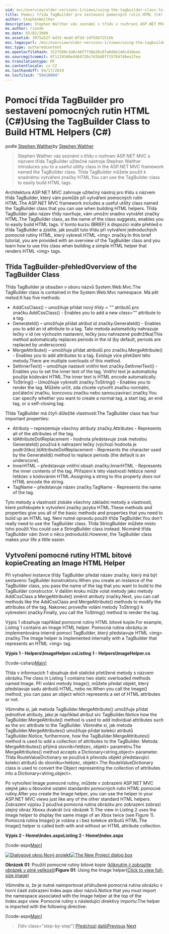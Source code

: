 ```yaml
---
uid: mvc/overview/older-versions-1/views/using-the-tagbuilder-class-to-build-html-helpers-cs
title: Pomocí třída TagBuilder pro sestavení pomocných rutin HTML (C#) | Dokumentace Microsoftu
author: StephenWalther
description: Stephen Walther vás seznámí s třídu v rozhraní ASP.NET MVC s názvem třída TagBuilder užitečné nástroje. Třída TagBuilder pro můžete snadno použít...
ms.author: riande
ms.date: 03/02/2009
ms.assetid: 3975a52f-bd15-4edd-8f3d-1df93672515b
msc.legacyurl: /mvc/overview/older-versions-1/views/using-the-tagbuilder-class-to-build-html-helpers-cs
msc.type: authoredcontent
ms.openlocfilehash: 3227560c1d0c48f7738e26c87a0dbb140c410eee
ms.sourcegitcommit: 0f1119340e4464720cfd16d0ff15764746ea1fea
ms.translationtype: MT
ms.contentlocale: cs-CZ
ms.lasthandoff: 04/17/2019
ms.locfileid: "59410094"
---
```

# <a name="using-the-tagbuilder-class-to-build-html-helpers-c"></a><span data-ttu-id="1053c-104">Pomocí třída TagBuilder pro sestavení pomocných rutin HTML (C#)</span><span class="sxs-lookup"><span data-stu-id="1053c-104">Using the TagBuilder Class to Build HTML Helpers (C#)</span></span>

<span data-ttu-id="1053c-105">podle [Stephen Walther](https://github.com/StephenWalther)</span><span class="sxs-lookup"><span data-stu-id="1053c-105">by [Stephen Walther](https://github.com/StephenWalther)</span></span>

> <span data-ttu-id="1053c-106">Stephen Walther vás seznámí s třídu v rozhraní ASP.NET MVC s názvem třída TagBuilder užitečné nástroje.</span><span class="sxs-lookup"><span data-stu-id="1053c-106">Stephen Walther introduces you to a useful utility class in the ASP.NET MVC framework named the TagBuilder class.</span></span> <span data-ttu-id="1053c-107">Třída TagBuilder můžete použít k snadnému vytváření značky HTML.</span><span class="sxs-lookup"><span data-stu-id="1053c-107">You can use the TagBuilder class to easily build HTML tags.</span></span>


<span data-ttu-id="1053c-108">Architektura ASP.NET MVC zahrnuje užitečný nástroj pro třídu s názvem třída TagBuilder, který vám pomůže při vytváření pomocných rutin HTML.</span><span class="sxs-lookup"><span data-stu-id="1053c-108">The ASP.NET MVC framework includes a useful utility class named the TagBuilder class that you can use when building HTML helpers.</span></span> <span data-ttu-id="1053c-109">Třída TagBuilder jako název třídy navrhuje, vám umožní snadno vytvářet značky HTML.</span><span class="sxs-lookup"><span data-stu-id="1053c-109">The TagBuilder class, as the name of the class suggests, enables you to easily build HTML tags.</span></span> <span data-ttu-id="1053c-110">V tomto kurzu (BRIEF) k dispozici máte přehled o třída TagBuilder a zjistíte, jak použít tuto třídu při vytváření jednoduchých pomocné rutiny HTML, který vykreslí HTML &lt;img&gt; značky.</span><span class="sxs-lookup"><span data-stu-id="1053c-110">In this brief tutorial, you are provided with an overview of the TagBuilder class and you learn how to use this class when building a simple HTML helper that renders HTML &lt;img&gt; tags.</span></span>

## <a name="overview-of-the-tagbuilder-class"></a><span data-ttu-id="1053c-111">Třída TagBuilder-přehled</span><span class="sxs-lookup"><span data-stu-id="1053c-111">Overview of the TagBuilder Class</span></span>

<span data-ttu-id="1053c-112">Třída TagBuilder je obsažen v oboru názvů System.Web.Mvc.</span><span class="sxs-lookup"><span data-stu-id="1053c-112">The TagBuilder class is contained in the System.Web.Mvc namespace.</span></span> <span data-ttu-id="1053c-113">Má pět metod:</span><span class="sxs-lookup"><span data-stu-id="1053c-113">It has five methods:</span></span>

- <span data-ttu-id="1053c-114">AddCssClass() – umožňuje přidat nový *třídy = ""* atributů pro značku.</span><span class="sxs-lookup"><span data-stu-id="1053c-114">AddCssClass() - Enables you to add a new *class=""* attribute to a tag.</span></span>
- <span data-ttu-id="1053c-115">GenerateId() – umožňuje přidat atribut id značky.</span><span class="sxs-lookup"><span data-stu-id="1053c-115">GenerateId() - Enables you to add an id attribute to a tag.</span></span> <span data-ttu-id="1053c-116">Tato metoda automaticky nahrazuje tečky v id (ve výchozím nastavení, tečky jsou nahrazené podtržítka)</span><span class="sxs-lookup"><span data-stu-id="1053c-116">This method automatically replaces periods in the id (by default, periods are replaced by underscores)</span></span>
- <span data-ttu-id="1053c-117">MergeAttribute() – umožňuje přidat atributů pro značku.</span><span class="sxs-lookup"><span data-stu-id="1053c-117">MergeAttribute() - Enables you to add attributes to a tag.</span></span> <span data-ttu-id="1053c-118">Existuje více přetížení této metody.</span><span class="sxs-lookup"><span data-stu-id="1053c-118">There are multiple overloads of this method.</span></span>
- <span data-ttu-id="1053c-119">SetInnerText() – umožňuje nastavit vnitřní text značky.</span><span class="sxs-lookup"><span data-stu-id="1053c-119">SetInnerText() - Enables you to set the inner text of the tag.</span></span> <span data-ttu-id="1053c-120">Vnitřní text je automaticky použije kódování HTML.</span><span class="sxs-lookup"><span data-stu-id="1053c-120">The inner text is HTML encode automatically.</span></span>
- <span data-ttu-id="1053c-121">ToString() – Umožňuje vykreslit značky.</span><span class="sxs-lookup"><span data-stu-id="1053c-121">ToString() - Enables you to render the tag.</span></span> <span data-ttu-id="1053c-122">Můžete určit, zda chcete vytvořit značku normální, počáteční značku, koncovou značku nebo samouzavírací značky.</span><span class="sxs-lookup"><span data-stu-id="1053c-122">You can specify whether you want to create a normal tag, a start tag, an end tag, or a self-closing tag.</span></span>
  

<span data-ttu-id="1053c-123">Třída TagBuilder má čtyři důležité vlastnosti:</span><span class="sxs-lookup"><span data-stu-id="1053c-123">The TagBuilder class has four important properties:</span></span>

- <span data-ttu-id="1053c-124">Atributy – reprezentuje všechny atributy značky.</span><span class="sxs-lookup"><span data-stu-id="1053c-124">Attributes - Represents all of the attributes of the tag.</span></span>
- <span data-ttu-id="1053c-125">IdAttributeDotReplacement - hodnota představuje znak metodou GenerateId() používá k nahrazení tečky (výchozí hodnota je podtržítko).</span><span class="sxs-lookup"><span data-stu-id="1053c-125">IdAttributeDotReplacement - Represents the character used by the GenerateId() method to replace periods (the default is an underscore).</span></span>
- <span data-ttu-id="1053c-126">InnerHTML – představuje vnitřní obsah značky.</span><span class="sxs-lookup"><span data-stu-id="1053c-126">InnerHTML - Represents the inner contents of the tag.</span></span> <span data-ttu-id="1053c-127">Přiřazení k této vlastnosti řetězce *nemá* řetězec s kódováním HTML.</span><span class="sxs-lookup"><span data-stu-id="1053c-127">Assigning a string to this property *does not* HTML encode the string.</span></span>
- <span data-ttu-id="1053c-128">TagName – představuje název značky.</span><span class="sxs-lookup"><span data-stu-id="1053c-128">TagName - Represents the name of the tag.</span></span>

<span data-ttu-id="1053c-129">Tyto metody a vlastnosti získáte všechny základní metody a vlastnosti, které potřebujete k vytvoření značky jazyka HTML.</span><span class="sxs-lookup"><span data-stu-id="1053c-129">These methods and properties give you all of the basic methods and properties that you need to build up an HTML tag.</span></span> <span data-ttu-id="1053c-130">Není nutné opravdu použít třída TagBuilder.</span><span class="sxs-lookup"><span data-stu-id="1053c-130">You don't really need to use the TagBuilder class.</span></span> <span data-ttu-id="1053c-131">Třída StringBuilder můžete místo toho použít.</span><span class="sxs-lookup"><span data-stu-id="1053c-131">You could use a StringBuilder class instead.</span></span> <span data-ttu-id="1053c-132">Nicméně třída TagBuilder vám život o něco jednodušší.</span><span class="sxs-lookup"><span data-stu-id="1053c-132">However, the TagBuilder class makes your life a little easier.</span></span>

## <a name="creating-an-image-html-helper"></a><span data-ttu-id="1053c-133">Vytvoření pomocné rutiny HTML bitové kopie</span><span class="sxs-lookup"><span data-stu-id="1053c-133">Creating an Image HTML Helper</span></span>

<span data-ttu-id="1053c-134">Při vytváření instance třídy TagBuilder předat název značky, který má být sestaveno TagBuilder konstruktoru.</span><span class="sxs-lookup"><span data-stu-id="1053c-134">When you create an instance of the TagBuilder class, you pass the name of the tag that you want to build to the TagBuilder constructor.</span></span> <span data-ttu-id="1053c-135">V dalším kroku může volat metody jako metody AddCssClass a MergeAttribute() změnit atributy značky.</span><span class="sxs-lookup"><span data-stu-id="1053c-135">Next, you can call methods like the AddCssClass and MergeAttribute() methods to modify the attributes of the tag.</span></span> <span data-ttu-id="1053c-136">Nakonec proveďte volání metody ToString() k vykreslení značky.</span><span class="sxs-lookup"><span data-stu-id="1053c-136">Finally, you call the ToString() method to render the tag.</span></span>

<span data-ttu-id="1053c-137">Výpis 1 obsahuje například pomocné rutiny HTML bitové kopie.</span><span class="sxs-lookup"><span data-stu-id="1053c-137">For example, Listing 1 contains an Image HTML helper.</span></span> <span data-ttu-id="1053c-138">Pomocná rutina obrázku je implementována interně pomocí TagBuilder, který představuje HTML &lt;img&gt; značky.</span><span class="sxs-lookup"><span data-stu-id="1053c-138">The Image helper is implemented internally with a TagBuilder that represents an HTML &lt;img&gt; tag.</span></span>

<span data-ttu-id="1053c-139">**Výpis 1 - Helpers\ImageHelper.cs**</span><span class="sxs-lookup"><span data-stu-id="1053c-139">**Listing 1 - Helpers\ImageHelper.cs**</span></span>

[!code-csharp[Main](using-the-tagbuilder-class-to-build-html-helpers-cs/samples/sample1.cs)]

<span data-ttu-id="1053c-140">Třída v informacích 1 obsahuje dvě statické přetížené metody s názvem obrázku.</span><span class="sxs-lookup"><span data-stu-id="1053c-140">The class in Listing 1 contains two static overloaded methods named Image.</span></span> <span data-ttu-id="1053c-141">Při volání metody Image(), můžete předat objekt, který představuje sadu atributů HTML, nebo ne.</span><span class="sxs-lookup"><span data-stu-id="1053c-141">When you call the Image() method, you can pass an object which represents a set of HTML attributes or not.</span></span>

<span data-ttu-id="1053c-142">Všimněte si, jak metoda TagBuilder.MergeAttribute() umožňuje přidat jednotlivé atributy, jako je například atribut src TagBuilder.</span><span class="sxs-lookup"><span data-stu-id="1053c-142">Notice how the TagBuilder.MergeAttribute() method is used to add individual attributes such as the src attribute to the TagBuilder.</span></span> <span data-ttu-id="1053c-143">Všimněte si, jak metoda TagBuilder.MergeAttributes() umožňuje přidat kolekci atributů TagBuilder.</span><span class="sxs-lookup"><span data-stu-id="1053c-143">Notice, furthermore, how the TagBuilder.MergeAttributes() method is used to add a collection of attributes to the TagBuilder.</span></span> <span data-ttu-id="1053c-144">Metoda MergeAttributes() přijímá slovník&lt;řetězec, objekt&gt; parametru.</span><span class="sxs-lookup"><span data-stu-id="1053c-144">The MergeAttributes() method accepts a Dictionary&lt;string,object&gt; parameter.</span></span> <span data-ttu-id="1053c-145">Třída RouteValueDictionary se používá k převodu objekt představující kolekci atributů do slovníku&lt;řetězec, objekt&gt;.</span><span class="sxs-lookup"><span data-stu-id="1053c-145">The RouteValueDictionary class is used to convert the Object representing the collection of attributes into a Dictionary&lt;string,object&gt;.</span></span>

<span data-ttu-id="1053c-146">Po vytvoření Image pomocné rutiny, můžete v zobrazení ASP.NET MVC stejně jako u libovolné ostatní standardní pomocných rutin HTML pomocné rutiny.</span><span class="sxs-lookup"><span data-stu-id="1053c-146">After you create the Image helper, you can use the helper in your ASP.NET MVC views just like any of the other standard HTML helpers.</span></span> <span data-ttu-id="1053c-147">Zobrazení výpisu 2 používá pomocná rutina obrázku pro zobrazení zobrazí stejný obraz Xboxu dvakrát (viz obrázek 1).</span><span class="sxs-lookup"><span data-stu-id="1053c-147">The view in Listing 2 uses the Image helper to display the same image of an Xbox twice (see Figure 1).</span></span> <span data-ttu-id="1053c-148">Pomocná rutina Image() je volána s i bez kolekce atributů HTML.</span><span class="sxs-lookup"><span data-stu-id="1053c-148">The Image() helper is called both with and without an HTML attribute collection.</span></span>

<span data-ttu-id="1053c-149">**Výpis 2 - Home\Index.aspx**</span><span class="sxs-lookup"><span data-stu-id="1053c-149">**Listing 2 - Home\Index.aspx**</span></span>

[!code-aspx[Main](using-the-tagbuilder-class-to-build-html-helpers-cs/samples/sample2.aspx)]


<span data-ttu-id="1053c-150">[![Dialogové okno Nový projekt](using-the-tagbuilder-class-to-build-html-helpers-cs/_static/image1.jpg)](using-the-tagbuilder-class-to-build-html-helpers-cs/_static/image1.png)</span><span class="sxs-lookup"><span data-stu-id="1053c-150">[![The New Project dialog box](using-the-tagbuilder-class-to-build-html-helpers-cs/_static/image1.jpg)](using-the-tagbuilder-class-to-build-html-helpers-cs/_static/image1.png)</span></span>

<span data-ttu-id="1053c-151">**Obrázek 01**: Použití pomocné rutiny bitové kopie ([kliknutím ji zobrazíte obrázek v plné velikosti](using-the-tagbuilder-class-to-build-html-helpers-cs/_static/image2.png))</span><span class="sxs-lookup"><span data-stu-id="1053c-151">**Figure 01**: Using the Image helper([Click to view full-size image](using-the-tagbuilder-class-to-build-html-helpers-cs/_static/image2.png))</span></span>


<span data-ttu-id="1053c-152">Všimněte si, že je nutné naimportovat přidružené pomocná rutina obrázku v horní části zobrazení Index.aspx obor názvů.</span><span class="sxs-lookup"><span data-stu-id="1053c-152">Notice that you must import the namespace associated with the Image helper at the top of the Index.aspx view.</span></span> <span data-ttu-id="1053c-153">Pomocné rutiny s následující direktivy importu:</span><span class="sxs-lookup"><span data-stu-id="1053c-153">The helper is imported with the following directive:</span></span>

[!code-aspx[Main](using-the-tagbuilder-class-to-build-html-helpers-cs/samples/sample3.aspx)]

> [!div class="step-by-step"]
> <span data-ttu-id="1053c-154">[Předchozí](creating-custom-html-helpers-cs.md)
> [další](creating-page-layouts-with-view-master-pages-cs.md)</span><span class="sxs-lookup"><span data-stu-id="1053c-154">[Previous](creating-custom-html-helpers-cs.md)
[Next](creating-page-layouts-with-view-master-pages-cs.md)</span></span>
